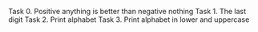Task 0. Positive anything is better than negative nothing
Task 1. The last digit
Task 2. Print alphabet
Task 3. Print alphabet in lower and uppercase
